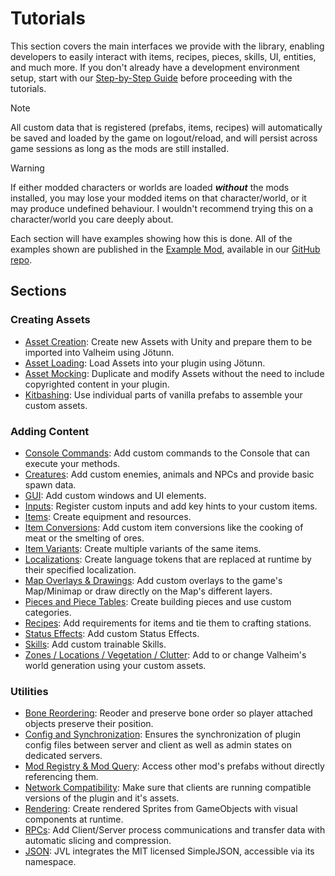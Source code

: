 ﻿# Tutorials

This section covers the main interfaces we provide with the library, enabling developers to easily interact with items, recipes, pieces, skills, UI, entities, and much more. If you don't already have a development environment setup, start with our [Step-by-Step Guide](../guides/guide.md) before proceeding with the tutorials.

> [!NOTE]
> All custom data that is registered (prefabs, items, recipes) will automatically be saved and loaded by the game on logout/reload, and will persist across game sessions as long as the mods are still installed.  

> [!WARNING]
> If either modded characters or worlds are loaded _**without**_ the mods installed, you may lose your modded items on that character/world, or it may produce undefined behaviour. I wouldn't recommend trying this on a character/world you care deeply about.

Each section will have examples showing how this is done. All of the examples shown are published in the [Example Mod](https://github.com/Valheim-Modding/JotunnModExample), available in our [GitHub repo](https://github.com/Valheim-Modding).

## Sections

### Creating Assets

* [Asset Creation](asset-creation.md): Create new Assets with Unity and prepare them to be imported into Valheim using Jötunn.
* [Asset Loading](asset-loading.md): Load Assets into your plugin using Jötunn.
* [Asset Mocking](asset-mocking.md): Duplicate and modify Assets without the need to include copyrighted content in your plugin.
* [Kitbashing](kitbash.md): Use individual parts of vanilla prefabs to assemble your custom assets.

### Adding Content

* [Console Commands](console-commands.md): Add custom commands to the Console that can execute your methods.
* [Creatures](creatures.md): Add custom enemies, animals and NPCs and provide basic spawn data.
* [GUI](gui.md): Add custom windows and UI elements.
* [Inputs](inputs.md): Register custom inputs and add key hints to your custom items.
* [Items](items.md): Create equipment and resources.
* [Item Conversions](item-conversions.md): Add custom item conversions like the cooking of meat or the smelting of ores.
* [Item Variants](item-variants.md): Create multiple variants of the same items.
* [Localizations](localization.md): Create language tokens that are replaced at runtime by their specified localization.
* [Map Overlays & Drawings](map.md): Add custom overlays to the game's Map/Minimap or draw directly on the Map's different layers.
* [Pieces and Piece Tables](pieces.md): Create building pieces and use custom categories.
* [Recipes](recipes.md): Add requirements for items and tie them to crafting stations.
* [Status Effects](status-effects.md): Add custom Status Effects.
* [Skills](skills.md): Add custom trainable Skills.
* [Zones / Locations / Vegetation / Clutter](zones.md): Add to or change Valheim's world generation using your custom assets.

### Utilities

* [Bone Reordering](bonereorder.md): Reoder and preserve bone order so player attached objects preserve their position.
* [Config and Synchronization](config.md): Ensures the synchronization of plugin config files between server and client as well as admin states on dedicated servers.
* [Mod Registry & Mod Query](mod-registry.md): Access other mod's prefabs without directly referencing them.
* [Network Compatibility](networkcompatibility.md): Make sure that clients are running compatible versions of the plugin and it's assets.
* [Rendering](renderqueue.md): Create rendered Sprites from GameObjects with visual components at runtime.
* [RPCs](rpcs.md): Add Client/Server process communications and transfer data with automatic slicing and compression.
* [JSON](https://github.com/mhallin/SimpleJSON.NET): JVL integrates the MIT licensed SimpleJSON, accessible via its namespace.